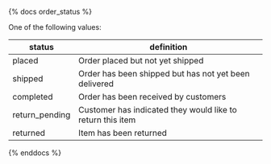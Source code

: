 {% docs order_status %}

One of the following values:

| status         | definition                                                 |
|----------------|------------------------------------------------------------|
| placed         | Order placed but not yet shipped                           |
| shipped        | Order has been shipped but has not yet been delivered      |
| completed      | Order has been received by customers                       |
| return_pending | Customer has indicated they would like to return this item |
| returned       | Item has been returned                                     |
{% enddocs %}